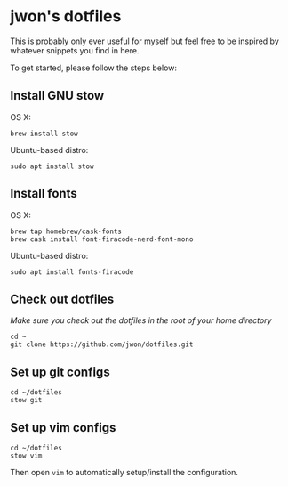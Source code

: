 # jwon's dotfiles
This is probably only ever useful for myself but feel free to be inspired by whatever snippets you find in here.

To get started, please follow the steps below:

## Install GNU stow
OS X:
```
brew install stow
```
Ubuntu-based distro:
```
sudo apt install stow
```

## Install fonts
OS X:
```
brew tap homebrew/cask-fonts
brew cask install font-firacode-nerd-font-mono
```
Ubuntu-based distro:
```
sudo apt install fonts-firacode
```

## Check out dotfiles
*Make sure you check out the dotfiles in the root of your home directory*
```
cd ~
git clone https://github.com/jwon/dotfiles.git
```

## Set up git configs
```
cd ~/dotfiles
stow git
```

## Set up vim configs
```
cd ~/dotfiles
stow vim
```
Then open `vim` to automatically setup/install the configuration.
